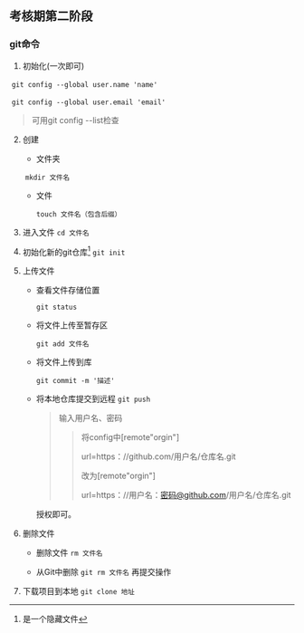 ## 考核期第二阶段

### git命令

1. 初始化(一次即可)

​      `git config --global user.name 'name'`

​      `git config --global user.email 'email'`

> 可用git config --list检查

2. 创建       

   * 文件夹
   
   ​       `mkdir 文件名`
   
   * 文件
   
     `touch 文件名（包含后缀）`
   
3. 进入文件
   `cd 文件名`

4. 初始化新的git仓库[^1]
   `git init`

   [^1]:是一个隐藏文件

5. 上传文件

   * 查看文件存储位置

     `git status`

   * 将文件上传至暂存区

     `git add 文件名`

   * 将文件上传到库
   
     `git commit -m '描述'`
     
   * 将本地仓库提交到远程
     `git push`
   
     > 输入用户名、密码
     >
     > > 将config中[remote"orgin"]
     > >
     > > url=https：//github.com/用户名/仓库名.git
     > >
     > > 改为[remote"orgin"]
     > >
     > > url=https：//用户名：密码@github.com/用户名/仓库名.git
     
     授权即可。
   
6. 删除文件
   * 删除文件
     `rm 文件名`
   
   * 从Git中删除
   `git rm 文件名`
   再提交操作
   
7. 下载项目到本地
   `git clone 地址`
   
   
   